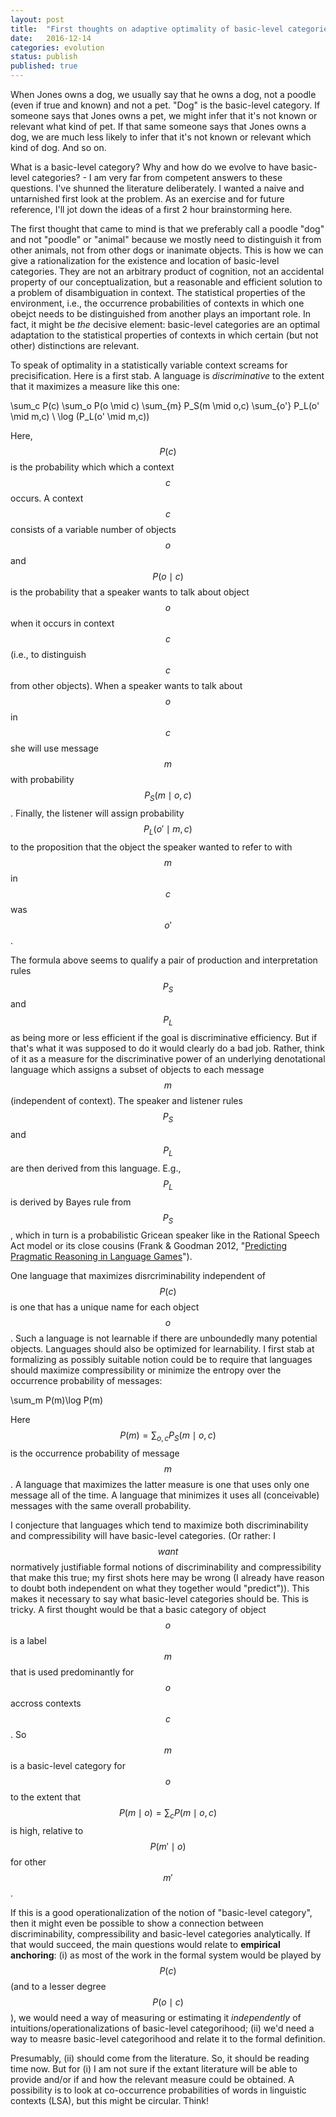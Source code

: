 ```yaml
---
layout: post
title:  "First thoughts on adaptive optimality of basic-level categories"
date:   2016-12-14
categories: evolution
status: publish
published: true
---
```

 
When Jones owns a dog, we usually say that he owns a dog, not a poodle (even if true and known) and not a pet. "Dog" is the basic-level category. If someone says that Jones owns a pet, we might infer that it's not known or relevant what kind of pet. If that same someone says that Jones owns a dog, we are much less likely to infer that it's not known or relevant which kind of dog. And so on.
 
What is a basic-level category? Why and how do we evolve to have basic-level categories? - I am very far from competent answers to these questions. I've shunned the literature deliberately. I wanted a naive and untarnished first look at the problem. As an exercise and for future reference, I'll jot down the ideas of a first 2 hour brainstorming here.
 
The first thought that came to mind is that we preferably call a poodle "dog" and not "poodle" or "animal" because we mostly need to distinguish it from other animals, not from other dogs or inanimate objects. This is how we can give a rationalization for the existence and location of basic-level categories. They are not an arbitrary product of cognition, not an accidental property of our conceptualization, but a reasonable and efficient solution to a problem of disambiguation in context. The statistical properties of the environment, i.e., the occurrence probabilities of contexts in which one obejct needs to be distinguished from another plays an important role. In fact, it might be *the* decisive element: basic-level categories are an optimal adaptation to the statistical properties of contexts in which certain (but not other) distinctions are relevant.
 
To speak of optimality in a statistically variable context screams for precisification. Here is a first stab. A language is *discriminative* to the extent that it maximizes a measure like this one:
 
$$$$\sum_c P(c) \sum_o P(o \mid c) \sum_{m} P_S(m \mid o,c) \sum_{o'} P_L(o' \mid m,c) \ \log (P_L(o' \mid m,c)) $$$$
 
Here, $$P(c)$$ is the probability which which a context $$c$$ occurs. A context $$c$$ consists of a variable number of objects $$o$$ and $$P(o \mid c)$$ is the probability that a speaker wants to talk about object $$o$$ when it occurs in context $$c$$ (i.e., to distinguish $$c$$ from other objects). When a speaker wants to talk about $$o$$ in $$c$$ she will use message $$m$$ with probability $$P_S(m \mid o,c)$$. Finally, the listener will assign probability $$P_L(o' \mid m,c)$$ to the proposition that the object the speaker wanted to refer to with $$m$$ in $$c$$ was $$o'$$. 
 
The formula above seems to qualify a pair of production and interpretation rules $$P_S$$ and $$P_L$$ as being more or less efficient if the goal is discriminative efficiency. But if that's what it was supposed to do it would clearly do a bad job. Rather, think of it as a measure for the discriminative power of an underlying denotational language which assigns a subset of objects to each message $$m$$ (independent of context). The speaker and listener rules $$P_S$$ and $$P_L$$ are then derived from this language. E.g., $$P_L$$ is derived by Bayes rule from $$P_S$$, which in turn is a probabilistic Gricean speaker like in the Rational Speech Act model or its close cousins (Frank & Goodman 2012, "[Predicting Pragmatic Reasoning in Language Games](http://science.sciencemag.org/content/336/6084/998)").  
 
One language that maximizes disrcriminability independent of $$P(c)$$ is one that has a unique name for each object $$o$$. Such a language is not learnable if there are unboundedly many potential objects. Languages should also be optimized for learnability. I first stab at formalizing as possibly suitable notion could be to require that languages should maximize compressibility or minimize the entropy over the occurrence probability of messages:
 
$$$$\sum_m P(m)\log P(m)$$$$
 
Here $$P(m) = \sum_{o,c} P_S(m \mid o,c)$$ is the occurrence probability of message $$m$$. A language that maximizes the latter measure is one that uses only one message all of the time. A language that minimizes it uses all (conceivable) messages with the same overall probability.
 
I conjecture that languages which tend to maximize both discriminability and compressibility will have basic-level categories. (Or rather: I $$want$$ normatively justifiable formal notions of discriminability and compressibility that make this true; my first shots here may be wrong (I already have reason to doubt both independent on what they together would "predict")). This makes it necessary to say what basic-level categories should be. This is tricky. A first thought would be that a basic category of object $$o$$ is a label $$m$$ that is used predominantly for $$o$$ accross contexts $$c$$. So $$m$$ is a basic-level category for $$o$$ to the extent that $$P(m \mid o) = \sum_c P(m \mid o,c)$$ is high, relative to $$P(m'\mid o)$$ for other $$m'$$. 
 
If this is a good operationalization of the notion of "basic-level category", then it might even be possible to show a connection between discriminability, compressibility and basic-level categories analytically. If that would succeed, the main questions would relate to **empirical anchoring**: (i) as most of the work in the formal system would be played by $$P(c)$$ (and to a lesser degree $$P(o \mid c)$$), we would need a way of measuring or estimating it *independently* of intuitions/operationalizations of basic-level categorihood; (ii) we'd need a way to measre basic-level categorihood and relate it to the formal definition.
 
Presumably, (ii) should come from the literature. So, it should be reading time now. But for (i) I am not sure if the extant literature will be able to provide and/or if and how the relevant measure could be obtained. A possibility is to look at co-occurrence probabilities of words in linguistic contexts (LSA), but this might be circular. Think!
 
